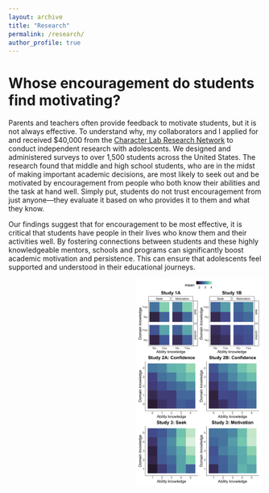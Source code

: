 ```yaml
---
layout: archive
title: "Research"
permalink: /research/
author_profile: true
---
```


# Whose encouragement do students find motivating?

Parents and teachers often provide feedback to motivate students, but it is not always effective. To understand why, my collaborators and I applied for and received $40,000 from the [Character Lab Research Network](https://characterlab.org/) to conduct independent research with adolescents. We designed and administered surveys to over 1,500 students across the United States. The research found that middle and high school students, who are in the midst of making important academic decisions, are most likely to seek out and be motivated by encouragement from people who both know their abilities and the task at hand well. Simply put, students do not trust encouragement from just anyone—they evaluate it based on who provides it to them and what they know.

Our findings suggest that for encouragement to be most effective, it is critical that students have people in their lives who know them and their activities well. By fostering connections between students and these highly knowledgeable mentors, schools and programs can significantly boost academic motivation and persistence. This can ensure that adolescents feel supported and understood in their educational journeys.

<div style="float: right; width: 50%; margin-left: 15px;">

  <img src="/assets/images/whim_tile.png" alt="Study Visualization">
</div>

<!--
Children are deeply curious. They are eager to learn not only about the physical world, but also about the social world–––about themselves, others, and social groups. What they learn about themselves and others can have important consequences on their social interactions, academic decisions and outcomes, and even mental health. What are the cognitive processes that support learning about the self and others, and how do they develop early in life?

<!--My research program investigates how human social cognition enables rich, abstract representations of people (including the self) and how these representations impact important behaviors. Much of my work to date has focused on representations of the self: (1) how children reason about what others think of the self, and (2) how they leverage social feedback to learn about the self. Representations of the self are foundational to human social life, as they guide whom we interact with, what we choose to learn, and what we believe we can accomplish. My recent and ongoing work broadens this focus to investigate (3) how children use social information to learn about other individuals and social groups, including stereotypes about them.-->

<!--My primary methodological approach is to conduct behavioral experiments with children. I also conduct large-scale surveys with adolescents and parents, and use Bayesian computational models to develop formal theories that inform my experiments. My broader goal is to use my work to inform theory-based interventions that promote positive self-representations and social relationships to support learning and academic achievement, especially for children from marginalized backgrounds.-->
